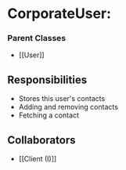 # CorporateUser:
### Parent Classes 
- [[User]]

## Responsibilities
- Stores this user's contacts
- Adding and removing contacts
- Fetching a contact

## Collaborators
- [[Client (I)]]